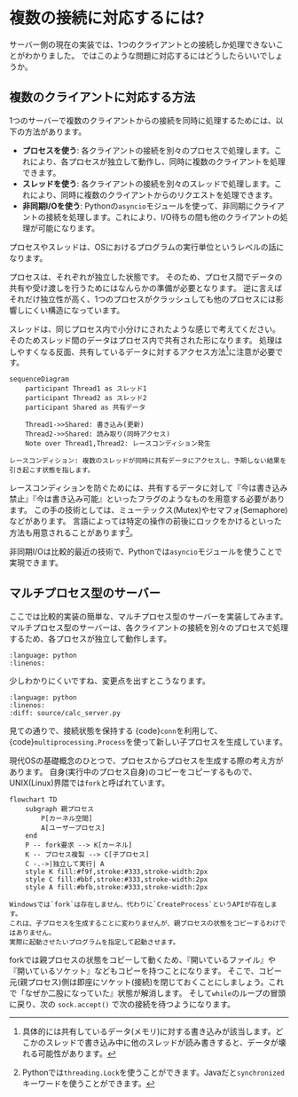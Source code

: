 # 複数の接続に対応するには?

サーバー側の現在の実装では、1つのクライアントとの接続しか処理できないことがわかりました。
ではこのような問題に対応するにはどうしたらいいでしょうか。

## 複数のクライアントに対応する方法

1つのサーバーで複数のクライアントからの接続を同時に処理するためには、以下の方法があります。

- **プロセスを使う**: 各クライアントの接続を別々のプロセスで処理します。これにより、各プロセスが独立して動作し、同時に複数のクライアントを処理できます。
- **スレッドを使う**: 各クライアントの接続を別々のスレッドで処理します。これにより、同時に複数のクライアントからのリクエストを処理できます。
- **非同期I/Oを使う**: Pythonの`asyncio`モジュールを使って、非同期にクライアントの接続を処理します。これにより、I/O待ちの間も他のクライアントの処理が可能になります。

プロセスやスレッドは、OSにおけるプログラムの実行単位というレベルの話になります。

プロセスは、それぞれが独立した状態です。
そのため、プロセス間でデータの共有や受け渡しを行うためにはなんらかの準備が必要となります。
逆に言えばそれだけ独立性が高く、1つのプロセスがクラッシュしても他のプロセスには影響しにくい構造になっています。

スレッドは、同じプロセス内で小分けにされたような感じで考えてください。
そのためスレッド間のデータはプロセス内で共有された形になります。
処理はしやすくなる反面、共有しているデータに対するアクセス方法[^thread-safe]に注意が必要です。

```{mermaid}
sequenceDiagram
    participant Thread1 as スレッド1
    participant Thread2 as スレッド2
    participant Shared as 共有データ

    Thread1->>Shared: 書き込み(更新)
    Thread2->>Shared: 読み取り(同時アクセス)
    Note over Thread1,Thread2: レースコンディション発生
```

```{note}
レースコンディション: 複数のスレッドが同時に共有データにアクセスし、予期しない結果を引き起こす状態を指します。
```

[^thread-safe]: 具体的には共有しているデータ(メモリ)に対する書き込みが該当します。どこかのスレッドで書き込み中に他のスレッドが読み書きすると、データが壊れる可能性があります。

レースコンディションを防ぐためには、共有するデータに対して『今は書き込み禁止』『今は書き込み可能』といったフラグのようなものを用意する必要があります。
この手の技術としては、ミューテックス(Mutex)やセマフォ(Semaphore)などがあります。
言語によっては特定の操作の前後にロックをかけるといった方法も用意されることがあります[^lock]。

[^lock]: Pythonでは`threading.Lock`を使うことができます。Javaだと`synchronized`キーワードを使うことができます。

非同期I/Oは比較的最近の技術で、Pythonでは`asyncio`モジュールを使うことで実現できます。

## マルチプロセス型のサーバー

ここでは比較的実装の簡単な、マルチプロセス型のサーバーを実装してみます。
マルチプロセス型のサーバーは、各クライアントの接続を別々のプロセスで処理するため、各プロセスが独立して動作します。

```{literalinclude} source/calc_server_multiprocess.py
:language: python
:linenos:
```

少しわかりにくいですね、変更点を出すとこうなります。

```{literalinclude} source/calc_server_multiprocess.py
:language: python
:linenos:
:diff: source/calc_server.py
```

見ての通りで、接続状態を保持する {code}`conn`を利用して、{code}`multiprocessing.Process`を使って新しい子プロセスを生成しています。

現代OSの基礎概念のひとつで、プロセスからプロセスを生成する際の考え方があります。
自身(実行中のプロセス自身)のコピーをコピーするもので、UNIX(Linux)界隈では`fork`と呼ばれています。

```{mermaid}
flowchart TD
    subgraph 親プロセス
        P[カーネル空間]
        A[ユーザープロセス]
    end
    P -- fork要求 --> K[カーネル]
    K -- プロセス複製 --> C[子プロセス]
    C -.->|独立して実行| A
    style K fill:#f9f,stroke:#333,stroke-width:2px
    style C fill:#bbf,stroke:#333,stroke-width:2px
    style A fill:#bfb,stroke:#333,stroke-width:2px
```

```{note}
Windowsでは`fork`は存在しません、代わりに`CreateProcess`というAPIが存在します。
これは、子プロセスを生成することに変わりませんが、親プロセスの状態をコピーするわけではありません。
実際に起動させたいプログラムを指定して起動させます。
```

forkでは親プロセスの状態をコピーして動くため、『開いているファイル』や『開いているソケット』などもコピーを持つことになります。
そこで、コピー元(親プロセス)側は即座にソケット(接続)を閉じておくことにしましょう。これで「なぜか二股になっていた』状態が解消します。
そして`while`のループの冒頭に戻り、次の `sock.accept()` で次の接続を待つようになります。

